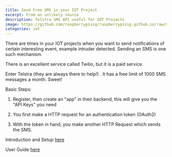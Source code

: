 ```yaml
---
title: Send Free SMS in your IOT Project
excerpt: From an unlikely source
description: Telstra SMS API useful for IOT Projects
image: https://github.com/raspberrypisig/raspberrypisig.github.io/raw/master/assets/images/telstrasmsapi.jpg
categories: iot
---
```

There are times in your IOT projects when you want to send notifications of certain interesting event, example intruder detected. Sending an SMS is one such mechanism.

There is an excellent service called Twilio, but it is a paid service.

Enter Telstra (they are always there to help!) . It has a free limit of 1000 SMS messages a month. Sweet!


Basic Steps:
1. Register, then create an "app" in their backend, this will give you the "API Keys" you need

2. You first make a HTTP request for an authentication token (OAuth2)

3. With the token in hand, you make another HTTP Request which sends the SMS.



Introduction and Setup [here](https://dev.telstra.com/content/sms-api-0)

User Guide [here](https://dev.telstra.com/content/sms-getting-started)
